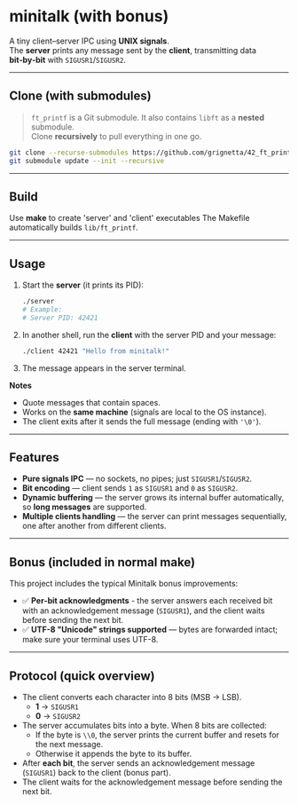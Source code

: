 # minitalk (with bonus)

A tiny client–server IPC using **UNIX signals**.  
The **server** prints any message sent by the **client**, transmitting data **bit‑by‑bit** with `SIGUSR1`/`SIGUSR2`.

---

## Clone (with submodules)

> `ft_printf` is a Git submodule. It also contains `libft` as a **nested** submodule.  
> Clone **recursively** to pull everything in one go.

```bash
git clone --recurse-submodules https://github.com/grignetta/42_ft_printf.git minitalk
git submodule update --init --recursive
```

---

## Build
Use **make** to create 'server' and 'client' executables
The Makefile automatically builds `lib/ft_printf`.

---

## Usage

1. Start the **server** (it prints its PID):

   ```bash
   ./server
   # Example:
   # Server PID: 42421
   ```

2. In another shell, run the **client** with the server PID and your message:

   ```bash
   ./client 42421 "Hello from minitalk!"
   ```

3. The message appears in the server terminal.

**Notes**

- Quote messages that contain spaces.
- Works on the **same machine** (signals are local to the OS instance).
- The client exits after it sends the full message (ending with `'\0'`).

---

## Features

- **Pure signals IPC** — no sockets, no pipes; just `SIGUSR1`/`SIGUSR2`.
- **Bit encoding** — client sends `1` as `SIGUSR1` and `0` as `SIGUSR2`.
- **Dynamic buffering** — the server grows its internal buffer automatically, so **long messages** are supported.
- **Multiple clients handling** — the server can print messages sequentially, one after another from different clients.

---

## Bonus (included in normal make)

This project includes the typical Minitalk bonus improvements:

- ✅ **Per‑bit acknowledgments** - the server answers each received bit with an acknowledgement message (`SIGUSR1`), and the client waits before sending the next bit.
- ✅ **UTF-8 "Unicode" strings supported** — bytes are forwarded intact; make sure your terminal uses UTF-8.


---

## Protocol (quick overview)

- The client converts each character into 8 bits (MSB → LSB).  
  - **1** → `SIGUSR1`  
  - **0** → `SIGUSR2`
- The server accumulates bits into a byte. When 8 bits are collected:
  - If the byte is `\\0`, the server prints the current buffer and resets for the next message.
  - Otherwise it appends the byte to its buffer.
- After **each bit**, the server sends an acknowledgement message (`SIGUSR1`) back to the client (bonus part).
- The client waits for the acknowledgement message before sending the next bit.
